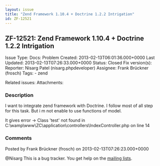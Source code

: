 ```yaml
---
layout: issue
title: "Zend Framework 1.10.4 + Doctrine 1.2.2 Intrigation"
id: ZF-12521
---
```


ZF-12521: Zend Framework 1.10.4 + Doctrine 1.2.2 Intrigation
------------------------------------------------------------

 Issue Type: Docs: Problem Created: 2013-02-13T06:01:36.000+0000 Last Updated: 2013-02-13T07:26:33.000+0000 Status: Closed Fix version(s): 
 Reporter:  Nisarg Patel (nisarg.phpdeveloper)  Assignee:  Frank Brückner (frosch)  Tags: - zend
 
 Related issues: 
 Attachments: 
### Description

I want to integrate zend framework with Doctrine. I follow most of all step for this task. But i m not enable to use functions of model.

It gives error -> Class 'test' not found in C:\\wamp\\www\\ZC\\application\\controllers\\IndexController.php on line 14

 

 

### Comments

Posted by Frank Brückner (frosch) on 2013-02-13T07:26:23.000+0000

@Nisarg This is a bug tracker. You get help on the [mailing lists](http://framework.zend.com/wiki/display/ZFDEV/Mailing+Lists).

 

 